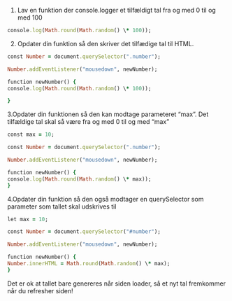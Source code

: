 1. Lav en funktion der console.logger et tilfældigt tal fra og med 0 til og med 100

```ruby
console.log(Math.round(Math.random() \* 100));
```

2. Opdater din funktion så den skriver det tilfædige tal til HTML.

```ruby
const Number = document.querySelector(".number");

Number.addEventListener("mousedown", newNumber);

function newNumber() {
console.log(Math.round(Math.random() \* 100));

}
```

3.Opdater din funktionen så den kan modtage parameteret “max”. Det tilfældige tal skal så være fra og med 0 til og med “max”

```ruby
const max = 10;

const Number = document.querySelector(".number");

Number.addEventListener("mousedown", newNumber);

function newNumber() {
console.log(Math.round(Math.random() \* max));
}
```

4.Opdater din funktion så den også modtager en querySelector som parameter som tallet skal udskrives til

```ruby
let max = 10;

const Number = document.querySelector("#number");

Number.addEventListener("mousedown", newNumber);

function newNumber() {
Number.innerHTML = Math.round(Math.random() \* max);
}
```

Det er ok at tallet bare genereres når siden loader, så et nyt tal fremkommer når du refresher siden!

```

```

```

```
